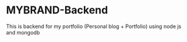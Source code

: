 # MYBRAND-Backend
This is backend for my portfolio (Personal blog + Portfolio) using node js  and mongodb
